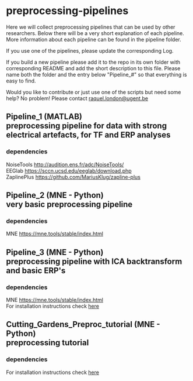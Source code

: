 # preprocessing-pipelines

Here we will collect preprocessing pipelines that can be used by other researchers.
Below there will be a very short explanation of each pipeline. More information about each pipeline can be found in the pipeline folder.

If you use one of the pipelines, please update the corresponding Log.

If you build a new pipeline please add it to the repo in its own folder with corresponding README and add the short description to this file.
Please name both the folder and the entry below "Pipeline_#" so that everything is easy to find.

Would you like to contribute or just use one of the scripts but need some help? No problem! Please contact raquel.london@ugent.be

## Pipeline_1 (MATLAB) <br /> preprocessing pipeline for data with strong electrical artefacts, for TF and ERP analyses
### dependencies
NoiseTools http://audition.ens.fr/adc/NoiseTools/ <br />
EEGlab https://sccn.ucsd.edu/eeglab/download.php <br />
ZaplinePlus https://github.com/MariusKlug/zapline-plus <br />

## Pipeline_2 (MNE - Python) <br /> very basic preprocessing pipeline
### dependencies
MNE https://mne.tools/stable/index.html <br />

## Pipeline_3 (MNE - Python) <br /> preprocessing pipeline with ICA backtransform and basic ERP's
### dependencies
MNE https://mne.tools/stable/index.html <br />
For installation instructions check [here](https://github.com/eeg-ugent/Ghent_CuttingGardens2023/wiki/4.-Preparation-for-MNE-workshops) <br />

## Cutting_Gardens_Preproc_tutorial (MNE - Python) <br /> preprocessing tutorial
### dependencies
For installation instructions check [here](https://github.com/eeg-ugent/Ghent_CuttingGardens2023/wiki/4.-Preparation-for-MNE-workshops) <br />
